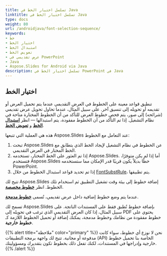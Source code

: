 ```yaml
---
title: تسلسل اختيار الخط في Java
linktitle: تسلسل اختيار الخط في Java
type: docs
weight: 80
url: /androidjava/font-selection-sequence/
keywords:
- خط
- اختيار الخط
- استبدال الخط
- تعويض الخط
- عرض تقديمي في PowerPoint
- Java
- Aspose.Slides for Android via Java
description: تسلسل اختيار الخط في PowerPoint في Java
---
```


## اختيار الخط

تنطبق قواعد معينة على الخطوط في العرض التقديمي عندما يتم تحميل العرض أو تقديمه أو تحويله إلى تنسيق آخر. على سبيل المثال، عندما تحاول تحويل عرض تقديمي (شرائحه) إلى صور، يتم فحص خطوط العرض للتأكد من أن الخطوط المختارة متاحة في نظام التشغيل. إذا تم التأكد من أن الخطوط مفقودة، يتم استبدالها — انظر [**استبدال الخط**](https://docs.aspose.com/slides/androidjava/font-replacement/) و [**تعويض الخط**](https://docs.aspose.com/slides/androidjava/font-substitution/).

هذه هي العملية التي تتبعها Aspose.Slides عند التعامل مع الخطوط:

1. تبحث Aspose.Slides عن الخطوط في نظام التشغيل لإيجاد الخط الذي يتطابق مع الخط المختار في العرض التقديمي.
2. إذا تم العثور على الخط المختار، تستخدمه Aspose.Slides. أما إذا لم يكن متوفرًا، فتستخدم Aspose.Slides خطًا بديلاً يكون قريبًا قدر الإمكان مما ستستخدمه PowerPoint.
3. إذا تم تحديد قواعد استبدال الخطوط من خلال [FontSubstRule](https://reference.aspose.com/slides/androidjava/com.aspose.slides/fontsubstrule/)، يتم تطبيقها.

تتيح لك Aspose.Slides إضافة خطوط إلى بيئة وقت تشغيل التطبيق ثم استخدام تلك الخطوط. انظر [**خطوط مخصصة**](https://docs.aspose.com/slides/androidjava/custom-font/).

عندما يتم وضع خطوط إضافية داخل عرض تقديمي، تُسمى [**خطوط مدمجة**](https://docs.aspose.com/slides/androidjava/embedded-font/).

تسمح لك Aspose.Slides بإضافة خطوط تُطبق فقط على المستندات الناتجة. على سبيل المثال، إذا كان العرض التقديمي الذي ترغب في تحويله إلى PDF يحتوي على خطوط مفقودة من نظامك وخطوط مدمجة، يمكنك إضافة أو تحميل الخطوط اللازمة كـ **خطوط خارجية**.

{{% alert title="ملاحظة" color="primary" %}} 
نحن لا نوزع أي خطوط، سواء كانت مدفوعة أو مجانية. تتيح لك واجهة برمجة التطبيقات (API) الخاصة بنا تحميل خطوط خارجية وإدراجها في المستندات، لكنك تفعل ذلك بخطوط تكون بتقديرك ومسؤوليتك.
{{% /alert %}}